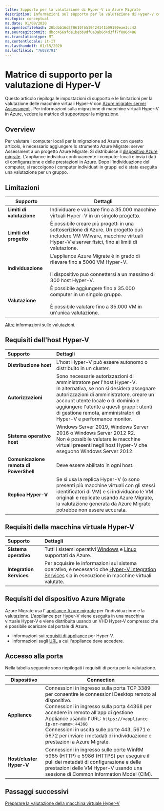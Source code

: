 ```yaml
---
title: Supporto per la valutazione di Hyper-V in Azure Migrate
description: Informazioni sul supporto per la valutazione di Hyper-V con Azure Migrate.
ms.topic: conceptual
ms.date: 01/08/2020
ms.openlocfilehash: 20bdbb16d2f0610f6519424141b09190eae3cc42
ms.sourcegitcommit: dbcc4569fde1bebb9df0a3ab6d4d3ff7f806d486
ms.translationtype: MT
ms.contentlocale: it-IT
ms.lasthandoff: 01/15/2020
ms.locfileid: "76028791"
---
```

# <a name="support-matrix-for-hyper-v-assessment"></a>Matrice di supporto per la valutazione di Hyper-V

Questo articolo riepiloga le impostazioni di supporto e le limitazioni per la valutazione delle macchine virtuali Hyper-V con [Azure migrate: server Assessment](migrate-services-overview.md#azure-migrate-server-assessment-tool) . Per informazioni sulla migrazione di macchine virtuali Hyper-V in Azure, vedere la matrice di [supporto](migrate-support-matrix-hyper-v-migration.md)per la migrazione.

## <a name="overview"></a>Overview

Per valutare i computer locali per la migrazione ad Azure con questo articolo, è necessario aggiungere lo strumento Azure Migrate: server Assessment a un progetto Azure Migrate. Si distribuisce il [dispositivo Azure migrate](migrate-appliance.md). L'appliance individua continuamente i computer locali e invia i dati di configurazione e delle prestazioni in Azure. Dopo l'individuazione del computer, si raccolgono i computer individuati in gruppi ed è stata eseguita una valutazione per un gruppo.


## <a name="limitations"></a>Limitazioni

**Supporto** | **Dettagli**
--- | ---
**Limiti di valutazione**| Individuare e valutare fino a 35.000 macchine virtuali Hyper-V in un singolo [progetto](migrate-support-matrix.md#azure-migrate-projects).
**Limiti del progetto** | È possibile creare più progetti in una sottoscrizione di Azure. Un progetto può includere VM VMware, macchine virtuali Hyper-V e server fisici, fino ai limiti di valutazione.
**Individuazione** | L'appliance Azure Migrate è in grado di rilevare fino a 5000 VM Hyper-V.<br/><br/> Il dispositivo può connettersi a un massimo di 300 host Hyper-V.
**Valutazione** | È possibile aggiungere fino a 35.000 computer in un singolo gruppo.<br/><br/> È possibile valutare fino a 35.000 VM in un'unica valutazione.

[Altre](concepts-assessment-calculation.md) informazioni sulle valutazioni.



## <a name="hyper-v-host-requirements"></a>Requisiti dell'host Hyper-V

| **Supporto**                | **Dettagli**               
| :-------------------       | :------------------- |
| **Distribuzione host**       | L'host Hyper-V può essere autonomo o distribuito in un cluster. |
| **Autorizzazioni**           | Sono necessarie autorizzazioni di amministratore per l'host Hyper-V. <br/> In alternativa, se non si desidera assegnare autorizzazioni di amministratore, creare un account utente locale o di dominio e aggiungere l'utente a questi gruppi: utenti di gestione remota, amministratori di Hyper-V e performance monitor. |
| **Sistema operativo host** | Windows Server 2019, Windows Server 2016 o Windows Server 2012 R2.<br/> Non è possibile valutare le macchine virtuali presenti negli host Hyper-V che eseguono Windows Server 2012. |
| **Comunicazione remota di PowerShell**   | Deve essere abilitato in ogni host. |
| **Replica Hyper-V**       | Se si usa la replica Hyper-V (o sono presenti più macchine virtuali con gli stessi identificatori di VM) e si individuano le VM originali e replicate usando Azure Migrate, la valutazione generata da Azure Migrate potrebbe non essere accurata. |


## <a name="hyper-v-vm-requirements"></a>Requisiti della macchina virtuale Hyper-V

| **Supporto**                  | **Dettagli**               
| :----------------------------- | :------------------- |
| **Sistema operativo** | Tutti i sistemi operativi [Windows](https://support.microsoft.com/help/2721672/microsoft-server-software-support-for-microsoft-azure-virtual-machines) e [Linux](https://docs.microsoft.com/azure/virtual-machines/linux/endorsed-distros) supportati da Azure. |
| **Integration Services**       | Per acquisire le informazioni sul sistema operativo, è necessario che [Hyper-V Integration Services](https://docs.microsoft.com/virtualization/hyper-v-on-windows/reference/integration-services) sia in esecuzione in macchine virtuali valutate. |


## <a name="azure-migrate-appliance-requirements"></a>Requisiti del dispositivo Azure Migrate

Azure Migrate usa l' [appliance Azure migrate](migrate-appliance.md) per l'individuazione e la valutazione. L'appliance per Hyper-V viene eseguita in una macchina virtuale Hyper-V e viene distribuita usando un VHD Hyper-V compresso che è possibile scaricare dal portale di Azure. 

- Informazioni sui [requisiti di appliance](migrate-appliance.md#appliance---hyper-v) per Hyper-V.
- Informazioni sugli [URL](migrate-appliance.md#url-access) a cui l'appliance deve accedere.

## <a name="port-access"></a>Accesso alla porta

Nella tabella seguente sono riepilogati i requisiti di porta per la valutazione.

**Dispositivo** | **Connection**
--- | ---
**Appliance** | Connessioni in ingresso sulla porta TCP 3389 per consentire le connessioni Desktop remoto al dispositivo.<br/> Connessioni in ingresso sulla porta 44368 per accedere in remoto all'app di gestione Appliance usando l'URL: ``` https://<appliance-ip-or-name>:44368 ```<br/> Connessioni in uscita sulle porte 443, 5671 e 5672 per inviare i metadati di individuazione e prestazioni a Azure Migrate.
**Host/cluster Hyper-V** | Connessioni in ingresso sulle porte WinRM 5985 (HTTP) e 5986 (HTTPS) per eseguire il pull dei metadati di configurazione e delle prestazioni delle VM Hyper-V usando una sessione di Common Information Model (CIM).



## <a name="next-steps"></a>Passaggi successivi

[Preparare la valutazione della macchina virtuale Hyper-V](tutorial-prepare-hyper-v.md)
